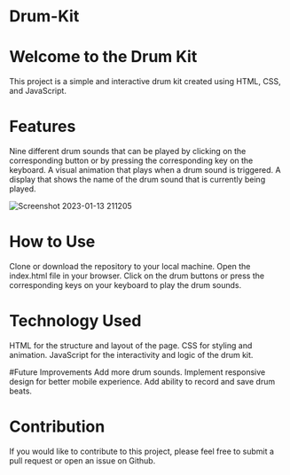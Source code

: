 # Drum-Kit


# Welcome to the Drum Kit
This project is a simple and interactive drum kit created using HTML, CSS, and JavaScript.

# Features
Nine different drum sounds that can be played by clicking on the corresponding button or by pressing the corresponding key on the keyboard.
A visual animation that plays when a drum sound is triggered.
A display that shows the name of the drum sound that is currently being played.

![Screenshot 2023-01-13 211205](https://user-images.githubusercontent.com/79035081/212359930-747f40ee-99f5-47f5-8094-26338985c9a4.jpg)



# How to Use
Clone or download the repository to your local machine.
Open the index.html file in your browser.
Click on the drum buttons or press the corresponding keys on your keyboard to play the drum sounds.

# Technology Used
HTML for the structure and layout of the page.
CSS for styling and animation.
JavaScript for the interactivity and logic of the drum kit.

#Future Improvements
Add more drum sounds.
Implement responsive design for better mobile experience.
Add ability to record and save drum beats.

# Contribution
If you would like to contribute to this project, please feel free to submit a pull request or open an issue on Github.
